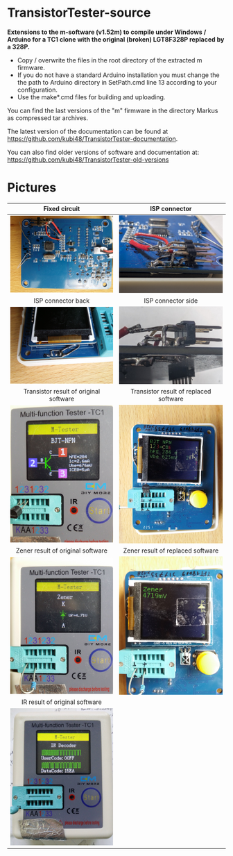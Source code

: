 # TransistorTester-source

**Extensions to the m-software (v1.52m) to compile under Windows / Arduino for a TC1 clone with the original (broken) LGT8F328P replaced by a 328P.**

- Copy / overwrite the files in the root directory of the extracted m firmware.
- If you do not have a standard Arduino installation you must change the the path to Arduino directory in SetPath.cmd line 13 according to your configuration.
- Use the make*.cmd files for building and uploading.

You can find the last versions of the "m" firmware in the directory Markus
as compressed tar archives.

The latest version of the documentation can be found at
https://github.com/kubi48/TransistorTester-documentation.

You can also find older versions of software and documentation at:
https://github.com/kubi48/TransistorTester-old-versions

# Pictures

| Fixed circuit | ISP connector |
| :-: | :-: |
| ![Fixed circuit](https://github.com/ArminJo/TransistorTester-TC1_328_Windows/blob/master/pictures/Circuit.jpg) | ![ISP connector](https://github.com/ArminJo/TransistorTester-TC1_328_Windows/blob/master/pictures/ISPConnector.jpg) |
| ISP connector back | ISP connector side |
| ![ISP connector back](https://github.com/ArminJo/TransistorTester-TC1_328_Windows/blob/master/pictures/ISPConnectorBack.jpg) | ![ISP connector back](https://github.com/ArminJo/TransistorTester-TC1_328_Windows/blob/master/pictures/ISPConnectorSide.jpg) |
| Transistor result of original software | Transistor result of replaced software |
| ![Transistor result of original software](https://github.com/ArminJo/TransistorTester-TC1_328_Windows/blob/master/pictures/Original_Transistor.jpg) | ![Transistor result of replaced software](https://github.com/ArminJo/TransistorTester-TC1_328_Windows/blob/master/pictures/MSoftware_Transistor.jpg) |
| Zener result of original software | Zener result of replaced software |
| ![Zener result of original software](https://github.com/ArminJo/TransistorTester-TC1_328_Windows/blob/master/pictures/Original_Zener.jpg) | ![Zener result of replaced software](https://github.com/ArminJo/TransistorTester-TC1_328_Windows/blob/master/pictures/MSoftware_Zener.jpg) |
| IR result of original software |  |
| ![Zener result of original software](https://github.com/ArminJo/TransistorTester-TC1_328_Windows/blob/master/pictures/Original_IR.jpg) |  |
